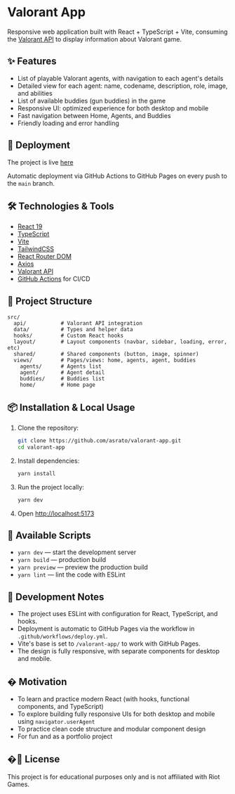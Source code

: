 # Valorant App

Responsive web application built with React + TypeScript + Vite, consuming the [Valorant API](https://dash.valorant-api.com/) to display information about Valorant game.

## ✨ Features

- List of playable Valorant agents, with navigation to each agent's details
- Detailed view for each agent: name, codename, description, role, image, and abilities
- List of available buddies (gun buddies) in the game
- Responsive UI: optimized experience for both desktop and mobile
- Fast navigation between Home, Agents, and Buddies
- Friendly loading and error handling

## 🚀 Deployment

The project is live [here](https://asrato.github.io/valorant-app/#/)

Automatic deployment via GitHub Actions to GitHub Pages on every push to the `main` branch.

## 🛠️ Technologies & Tools

- [React 19](https://react.dev/)
- [TypeScript](https://www.typescriptlang.org/)
- [Vite](https://vitejs.dev/)
- [TailwindCSS](https://tailwindcss.com/)
- [React Router DOM](https://reactrouter.com/)
- [Axios](https://axios-http.com/)
- [Valorant API](https://valorant-api.com/)
- [GitHub Actions](https://github.com/features/actions) for CI/CD

## 📁 Project Structure

```
src/
  api/           # Valorant API integration
  data/          # Types and helper data
  hooks/         # Custom React hooks
  layout/        # Layout components (navbar, sidebar, loading, error, etc)
  shared/        # Shared components (button, image, spinner)
  views/         # Pages/views: home, agents, agent, buddies
    agents/      # Agents list
    agent/       # Agent detail
    buddies/     # Buddies list
    home/        # Home page
```

## 📦 Installation & Local Usage

1. Clone the repository:
   ```bash
   git clone https://github.com/asrato/valorant-app.git
   cd valorant-app
   ```
2. Install dependencies:
   ```bash
   yarn install
   ```
3. Run the project locally:
   ```bash
   yarn dev
   ```
4. Open [http://localhost:5173](http://localhost:5173)

## 🧪 Available Scripts

- `yarn dev` — start the development server
- `yarn build` — production build
- `yarn preview` — preview the production build
- `yarn lint` — lint the code with ESLint

## 📝 Development Notes

- The project uses ESLint with configuration for React, TypeScript, and hooks.
- Deployment is automatic to GitHub Pages via the workflow in `.github/workflows/deploy.yml`.
- Vite's base is set to `/valorant-app/` to work with GitHub Pages.
- The design is fully responsive, with separate components for desktop and mobile.

## � Motivation

- To learn and practice modern React (with hooks, functional components, and TypeScript)
- To explore building fully responsive UIs for both desktop and mobile using `navigator.userAgent`
- To practice clean code structure and modular component design
- For fun and as a portfolio project

## �📄 License

This project is for educational purposes only and is not affiliated with Riot Games.
